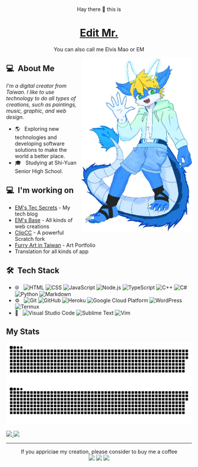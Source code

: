 
<div align=center>
Hay there 👋 this is
  
# [Edit Mr.](http://edit-mr.github.io)
You can also call me Elvis Mao or EM
</div>
<img src="https://raw.githubusercontent.com/Edit-Mr/Edit-Mr/main/eden.png" align="right" width="300px">

## 💻 &nbsp;About Me 
*I'm a digital creator from Taiwan. I like to use technology to do all types of creations, such as paintings, music, graphic, and web design.*
- 🌎 &nbsp; Exploring new technologies and developing software solutions to make the world a better place.
- 🎓 &nbsp; Studying at Shi-Yuan Senior High School.

## 💻 &nbsp;I'm working on
- [EM's Tec Secrets](http://em-tec.github.io/) - My tech blog
- [EM's Base](https://edit-mr.github.io/) - All kinds of web creations
- [ClipCC](https://github.com/Clipteam/clipcc-gui) - A powerful Scratch fork
- [Furry Art in Taiwan](https://github.com/FurryArt-TW) - Art Portfolio
- Translation for all kinds of app


## 🛠 &nbsp;Tech Stack
- 🌐 &nbsp;
  ![HTML](https://img.shields.io/badge/-HTML-333333?style=flat&logo=HTML5)
  ![CSS](https://img.shields.io/badge/-CSS-333333?style=flat&logo=CSS3&logoColor=1572B6)
  ![JavaScript](https://img.shields.io/badge/-JavaScript-333333?style=flat&logo=javascript)
  ![Node.js](https://img.shields.io/badge/-Node.js-333333?style=flat&logo=node.js)
  ![TypeScript](https://img.shields.io/badge/-TypeScript-333333?style=flat&logo=typescript)
  ![C++](https://img.shields.io/badge/-C++-333333?style=flat&logo=C)
  ![C#](https://img.shields.io/badge/-C%23-333333?style=flat&logo=c#)
  ![Python](https://img.shields.io/badge/-Python-333333?style=flat&logo=python)
  ![Markdown](https://img.shields.io/badge/-Markdown-333333?style=flat&logo=markdown)
- ⚙️ &nbsp;
  ![Git](https://img.shields.io/badge/-Git-333333?style=flat&logo=git)
  ![GitHub](https://img.shields.io/badge/-GitHub-333333?style=flat&logo=github)
  ![Heroku](https://img.shields.io/badge/-Heroku-333333?style=flat&logo=heroku)
  ![Google Cloud Platform](https://img.shields.io/badge/-Google_Cloud_Platform-333333?style=flat&logo=google-cloud)
  ![WordPress](https://img.shields.io/badge/-WordPress-333333?style=flat&logo=wordpress)
  ![Termux](https://img.shields.io/badge/-Termux-333333?style=flat&logo=termux)
- 🔧 &nbsp;
  ![Visual Studio Code](https://img.shields.io/badge/-Visual%20Studio%20Code-333333?style=flat&logo=visual-studio-code&logoColor=007ACC)
  ![Sublime Text](https://img.shields.io/badge/-Sublime%20Text-333333?style=flat&logo=sublime-text)
  ![Vim](https://img.shields.io/badge/-Vim-333333?style=flat&logo=vim)

## My Stats
<p>
  
![GitHub Snake Light](https://raw.githubusercontent.com/Edit-Mr/Edit-Mr/output/github-contribution-grid-snake.svg#gh-light-mode-only)
![GitHub Snake dark](https://raw.githubusercontent.com/Edit-Mr/Edit-Mr/output/github-contribution-grid-snake-dark.svg#gh-dark-mode-only)
  
<a href="https://github.com/Edit-Mr">
  <img height="180em" src="https://github-readme-stats.vercel.app/api?username=Edit-Mr&show_icons=true&theme=radical" />
  <img height="180em" src="https://github-readme-stats-eight-theta.vercel.app/api/top-langs/?username=Edit-Mr&theme=radical&layout=compact&exclude_lang=java+r" />
</a>
</p>
  
*****
  
<p align="center">
If you appriciae my creation, please consider to buy me a coffee<br />
<a href="mailto:elvismao@ctemplar.com"><img src="https://img.shields.io/badge/-elvismao@ctemplar.com-D14836?style=flat-square&logo=Gmail&logoColor=white"/></a>
<a href="https://www.paypal.me/elvismao"><img src="https://img.shields.io/badge/-elvismao.070512@gmail.com-169BD7?style=flat-square&logo=PayPal&logoColor=white"/></a>
<img src="https://komarev.com/ghpvc/?username=edit-mr&style=flat-square"/>
</p>

